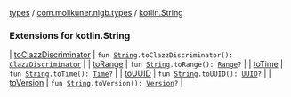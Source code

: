 [types](../../index.md) / [com.molikuner.nigb.types](../index.md) / [kotlin.String](./index.md)

### Extensions for kotlin.String

| [toClazzDiscriminator](to-clazz-discriminator.md) | `fun `[`String`](https://kotlinlang.org/api/latest/jvm/stdlib/kotlin/-string/index.html)`.toClazzDiscriminator(): `[`ClazzDiscriminator`](../-clazz-discriminator/index.md) |
| [toRange](to-range.md) | `fun `[`String`](https://kotlinlang.org/api/latest/jvm/stdlib/kotlin/-string/index.html)`.toRange(): `[`Range`](../-range/index.md)`?` |
| [toTime](to-time.md) | `fun `[`String`](https://kotlinlang.org/api/latest/jvm/stdlib/kotlin/-string/index.html)`.toTime(): `[`Time`](../-time/index.md)`?` |
| [toUUID](to-u-u-i-d.md) | `fun `[`String`](https://kotlinlang.org/api/latest/jvm/stdlib/kotlin/-string/index.html)`.toUUID(): `[`UUID`](../-u-u-i-d/index.md)`?` |
| [toVersion](to-version.md) | `fun `[`String`](https://kotlinlang.org/api/latest/jvm/stdlib/kotlin/-string/index.html)`.toVersion(): `[`Version`](../-version/index.md)`?` |

